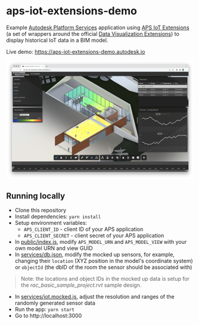 # aps-iot-extensions-demo

Example [Autodesk Platform Services](https://aps.autodesk.com) application using
[APS IoT Extensions](https://github.com/autodesk-platform-services/aps-iot-extensions) (a set of wrappers around the official
[Data Visualization Extensions](https://forge.autodesk.com/en/docs/dataviz/v1/developers_guide/introduction))
to display historical IoT data in a BIM model.

Live demo: https://aps-iot-extensions-demo.autodesk.io

![Screenshot](./screenshot.png)

## Running locally

- Clone this repository
- Install dependencies: `yarn install`
- Setup environment variables:
    - `APS_CLIENT_ID` - client ID of your APS application
    - `APS_CLIENT_SECRET` - client secret of your APS application
- In [public/index.js](./public/index.js), modify `APS_MODEL_URN` and `APS_MODEL_VIEW`
with your own model URN and view GUID
- In [services/db.json](./services/db.json), modify the mocked up sensors,
for example, changing their `location` (XYZ position in the model's coordinate system)
or `objectId` (the dbID of the room the sensor should be associated with)

> Note: the locations and object IDs in the mocked up data is setup for the _rac\_basic\_sample\_project.rvt_ sample design.

- In [services/iot.mocked.js](./services/iot.mocked.js), adjust the resolution and ranges
of the randomly generated sensor data
- Run the app: `yarn start`
- Go to http://localhost:3000

